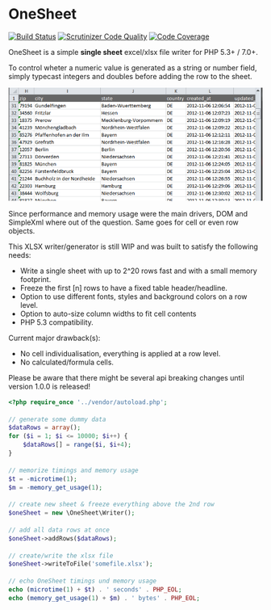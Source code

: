 # OneSheet

[![Build Status](https://travis-ci.org/nimmneun/OneSheet.svg?branch=master)](https://travis-ci.org/nimmneun/OneSheet)
[![Scrutinizer Code Quality](https://scrutinizer-ci.com/g/nimmneun/OneSheet/badges/quality-score.png?b=master)](https://scrutinizer-ci.com/g/nimmneun/OneSheet/?branch=master)
[![Code Coverage](https://scrutinizer-ci.com/g/nimmneun/OneSheet/badges/coverage.png?b=master)](https://scrutinizer-ci.com/g/nimmneun/OneSheet/?branch=master)

OneSheet is a simple **single sheet** excel/xlsx file writer for PHP 5.3+ / 7.0+.

To control wheter a numeric value is generated as a string or number field,
simply typecast integers and doubles before adding the row to the sheet.

![Resulting OneSheet File in Excel](./tests/generated_auto_column_sizing_sample.png)

Since performance and memory usage were the main drivers, DOM and SimpleXml
where out of the question. Same goes for cell or even row objects.

This XLSX writer/generator is still WIP and was built to satisfy the following needs:
- Write a single sheet with up to 2^20 rows fast and with a small
  memory footprint.
- Freeze the first [n] rows to have a fixed table header/headline.
- Option to use different fonts, styles and background colors on
  a row level.
- Option to auto-size column widths to fit cell contents
- PHP 5.3 compatibility.

Current major drawback(s):
- No cell individualisation, everything is applied at a row level.
- No calculated/formula cells.

Please be aware that there might be several api breaking changes until version 1.0.0 is released!
```php
<?php require_once '../vendor/autoload.php';

// generate some dummy data
$dataRows = array();
for ($i = 1; $i <= 10000; $i++) {
    $dataRows[] = range($i, $i+4);
}

// memorize timings and memory usage
$t = -microtime(1);
$m = -memory_get_usage(1);

// create new sheet & freeze everything above the 2nd row
$oneSheet = new \OneSheet\Writer();

// add all data rows at once
$oneSheet->addRows($dataRows);

// create/write the xlsx file
$oneSheet->writeToFile('somefile.xlsx');

// echo OneSheet timings und memory usage
echo (microtime(1) + $t) . ' seconds' . PHP_EOL;
echo (memory_get_usage(1) + $m) . ' bytes' . PHP_EOL;
```
